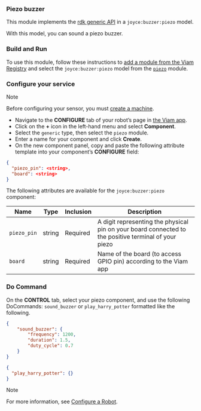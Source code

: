 ### Piezo buzzer

This module implements the [rdk generic API](https://docs.viam.com/appendix/apis/components/generic/) in a `joyce:buzzer:piezo` model.

With this model, you can sound a piezo buzzer.

### Build and Run

To use this module, follow these instructions to [add a module from the Viam Registry](https://docs.viam.com/registry/configure/#add-a-modular-resource-from-the-viam-registry) and select the `joyce:buzzer:piezo` model from the [`piezo`](https://app.viam.com/module/joyce/buzzer) module.

### Configure your service

> [!NOTE]  
> Before configuring your sensor, you must [create a machine](https://docs.viam.com/cloud/machines/#add-a-new-machine).

- Navigate to the **CONFIGURE** tab of your robot’s page in [the Viam app](https://app.viam.com/).
- Click on the **+** icon in the left-hand menu and select **Component**.
- Select the `generic` type, then select the `piezo` module.
- Enter a name for your component and click **Create**.
- On the new component panel, copy and paste the following attribute template into your component’s **CONFIGURE** field:

```json
{
  "piezo_pin": <string>,
  "board": <string>
}
```

The following attributes are available for the `joyce:buzzer:piezo` component:

| Name        | Type  | Inclusion | Description                            |
| ----------- | ----- | --------- | -------------------------------------- |
| `piezo_pin` | string | Required | A digit representing the physical pin on your board connected to the positive terminal of your piezo  |
| `board`     | string | Required | Name of the board (to access GPIO pin) according to the Viam app |

### Do Command
On the **CONTROL** tab, select your piezo component, and use the following DoCommands: `sound_buzzer` or `play_harry_potter` formatted like the following.

```json
{
    "sound_buzzer": {
        "frequency": 1200,
        "duration": 1.5,
        "duty_cycle": 0.7
    }
}
```

```json
{
  "play_harry_potter": {}
}
```

> [!NOTE]  
> For more information, see [Configure a Robot](https://docs.viam.com/manage/configuration/).
